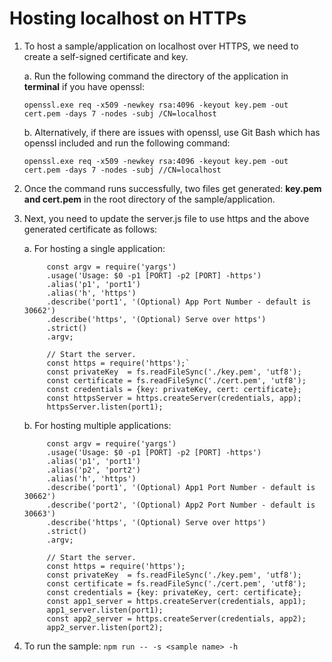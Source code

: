 # Hosting localhost on HTTPs 
1. To host a sample/application on localhost over HTTPS, we need to create a self-signed certificate and key. 

    a. Run the following command the directory of the application in **terminal** if you have openssl: 

    `openssl.exe req -x509 -newkey rsa:4096 -keyout key.pem -out cert.pem -days 7 -nodes -subj /CN=localhost`

    b. Alternatively, if there are issues with openssl, use Git Bash which has openssl included and run the following command: 

    `openssl.exe req -x509 -newkey rsa:4096 -keyout key.pem -out cert.pem -days 7 -nodes -subj //CN=localhost` 


2. Once the command runs successfully, two files get generated: **key.pem and cert.pem** in the root directory of the sample/application. 

3. Next, you need to update the server.js file to use https and the above generated certificate as follows: 

    a. For hosting a single application: 

            const argv = require('yargs')
            .usage('Usage: $0 -p1 [PORT] -p2 [PORT] -https')
            .alias('p1', 'port1')
            .alias('h', 'https')
            .describe('port1', '(Optional) App Port Number - default is 30662')
            .describe('https', '(Optional) Serve over https')
            .strict()
            .argv;

            // Start the server. 
            const https = require('https');` 
            const privateKey  = fs.readFileSync('./key.pem', 'utf8'); 
            const certificate = fs.readFileSync('./cert.pem', 'utf8'); 
            const credentials = {key: privateKey, cert: certificate}; 
            const httpsServer = https.createServer(credentials, app);
            httpsServer.listen(port1);

    b. For hosting multiple applications:
   
            const argv = require('yargs')
            .usage('Usage: $0 -p1 [PORT] -p2 [PORT] -https')
            .alias('p1', 'port1')
            .alias('p2', 'port2')
            .alias('h', 'https')
            .describe('port1', '(Optional) App1 Port Number - default is 30662')
            .describe('port2', '(Optional) App2 Port Number - default is 30663')
            .describe('https', '(Optional) Serve over https')
            .strict()
            .argv;

            // Start the server. 
            const https = require('https');
            const privateKey  = fs.readFileSync('./key.pem', 'utf8'); 
            const certificate = fs.readFileSync('./cert.pem', 'utf8');
            const credentials = {key: privateKey, cert: certificate}; 
            const app1_server = https.createServer(credentials, app1); 
            app1_server.listen(port1);
            const app2_server = https.createServer(credentials, app2); 
            app2_server.listen(port2);

4. To run the sample: `npm run -- -s <sample name> -h`